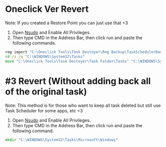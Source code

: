 # Oneclick Ver Revert

Note: If you created a Restore Point you can just use that <3

1. Open [Nsudo](https://github.com/QuakedK/Task-Destroyer/raw/refs/heads/main/Downloads/NSudoLG.exe) and Enable All Privileges.
2. Then type CMD in the Address Bar, then click run and paste the following commands.
```bat
reg import "C:\Oneclick Tools\Task Destoyer\Reg Backup\TaskSchedulerBackup.reg"
rd /s /q "C:\WINDOWS\System32\Tasks"
move "C:\Oneclick Tools\Task Destoyer\Task Folder\Tasks" "C:\WINDOWS\System32\Tasks"
```
# #3 Revert (Without adding back all of the original task)
Note: This method is for those who want to keep all task deleted but still use Task Scheduler for some apps, etc <3

1. Open [Nsudo](https://github.com/QuakedK/Task-Destroyer/raw/refs/heads/main/Downloads/NSudoLG.exe) and Enable All Privileges.
2. Then type CMD in the Address Bar, then click run and paste the following command.
```bat
mkdir "C:\WINDOWS\System32\Tasks\Microsoft\Windows"
```
